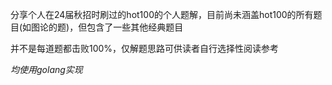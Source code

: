 分享个人在24届秋招时刷过的hot100的个人题解，目前尚未涵盖hot100的所有题目(如图论的题)，但包含了一些其他经典题目

并不是每道题都击败100%，仅解题思路可供读者自行选择性阅读参考

*均使用golang实现*
